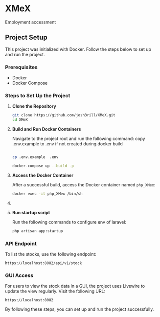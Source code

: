 # XMeX
 Employment accessment

## Project Setup

This project was initialized with Docker. Follow the steps below to set up and run the project.

### Prerequisites

- Docker
- Docker Compose

### Steps to Set Up the Project

1. **Clone the Repository**

   ```sh
   git clone https://github.com/josh3rill/XMeX.git
   cd XMeX
   ```

2. **Build and Run Docker Containers**

   Navigate to the project root and run the following command:
   copy .env.example to .env if not created during docker build


   ```sh

   cp .env.example  .env

   docker-compose up --build -p
   ```

3. **Access the Docker Container**

   After a successful build, access the Docker container named `php_XMex`:

   ```sh
   docker exec -it php_XMex /bin/sh
   ```

4.

5. **Run startup script**

   Run the following commands to configure env of laravel:

   ```sh
   php artisan app:startup
   
   ```


### API Endpoint

To list the stocks, use the following endpoint:

```
https://localhost:8082/api/v1/stock
```

### GUI Access

For users to view the stock data in a GUI, the project uses Livewire to update the view regularly. Visit the following URL:

```
https://localhost:8082
```



By following these steps, you can set up and run the project successfully.
